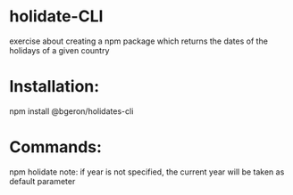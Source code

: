 # holidate-CLI
exercise about creating a npm package which returns the dates of the holidays of a given country

# Installation:

npm install @bgeron/holidates-cli

# Commands:

npm holidate <year> <Country>
note: if year is not specified, the current year will be taken as default parameter
